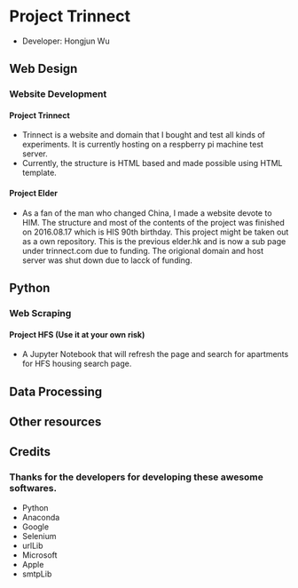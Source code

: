 # Project Trinnect
* Developer: Hongjun Wu

## Web Design
### Website Development
#### Project Trinnect
* Trinnect is a website and domain that I bought and test all kinds of experiments. It is currently hosting on a respberry pi machine test server.
* Currently, the structure is HTML based and made possible using HTML template.
#### Project Elder
* As a fan of the man who changed China, I made a website devote to HIM. The structure and most of the contents of the project was finished on 2016.08.17 which is HIS 90th birthday. This project might be taken out as a own repository. This is the previous elder.hk and is now a sub page under trinnect.com due to funding. The origional domain and host server was shut down due to lacck of funding.

## Python
### Web Scraping
#### Project HFS (Use it at your own risk)
* A Jupyter Notebook that will refresh the page and search for apartments for HFS housing search page. 
## Data Processing

## Other resources

## Credits
### Thanks for the developers for developing these awesome softwares.
* Python
* Anaconda
* Google
* Selenium
* urlLib
* Microsoft
* Apple
* smtpLib

